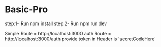 # Basic-Pro

step:1- Run npm install
step:2- Run npm run dev

Simple Route = http://localhost:3000
auth Route = http://localhost:3000/auth provide token in Header is 'secretCodeHere'
